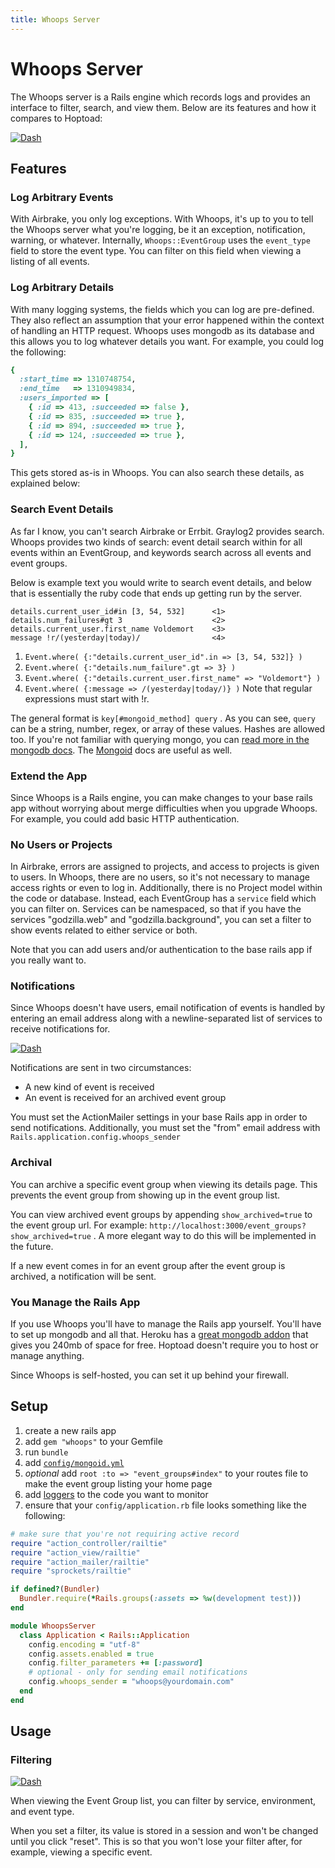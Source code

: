 ```yaml
---
title: Whoops Server
---
```


# Whoops Server

The Whoops server is a Rails engine which records logs and provides an
interface to filter, search, and view them. Below are its features and
how it compares to Hoptoad:

[![Dash](/assets/images/screens/dash.png)](/assets/images/screens/dash.png)

## Features

### Log Arbitrary Events

With Airbrake, you only log exceptions. With Whoops, it's up to you to
tell the Whoops server what you're logging, be it an exception,
notification, warning, or whatever. Internally, `Whoops::EventGroup`
uses the `event_type` field to store the event type. You can filter on
this field when viewing a listing of all events.

### Log Arbitrary Details

With many logging systems, the fields which you can log are
pre-defined. They also reflect an assumption that your error happened
within the context of handling an HTTP request. Whoops uses mongodb as
its database and this allows you to log whatever details you want. For
example, you could log the following:

``` ruby
{
  :start_time => 1310748754,
  :end_time   => 1310949834,
  :users_imported => [
    { :id => 413, :succeeded => false },
    { :id => 835, :succeeded => true },
    { :id => 894, :succeeded => true },
    { :id => 124, :succeeded => true },
  ],
}
```

This gets stored as-is in Whoops. You can also search these details, as explained below:

### Search Event Details

As far I know, you can't search Airbrake or Errbit. Graylog2 provides
search. Whoops provides two kinds of search: event detail search
within for all events within an EventGroup, and keywords search across
all events and event groups.

Below is example text you would write to search event details, and
below that is essentially the ruby code that ends up getting run by
the server.

```
details.current_user_id#in [3, 54, 532]      <1>
details.num_failures#gt 3                    <2>
details.current_user.first_name Voldemort    <3>
message !r/(yesterday|today)/                <4>
```

1. `Event.where( {:"details.current_user_id".in => [3, 54, 532]} )`
2. `Event.where( {:"details.num_failure".gt => 3} )`
3. `Event.where( {:"details.current_user.first_name" => "Voldemort"} )`
4. `Event.where( {:message => /(yesterday|today/)} )` Note that regular expressions must start with !r.
  
The general format is `key[#mongoid_method] query` . As you can see,
`query` can be a string, number, regex, or array of these values.
Hashes are allowed too. If you're not familiar with querying mongo,
you can [read more in the
mongodb docs](http://www.mongodb.org/display/DOCS/Querying). The
[Mongoid](http://two.mongoid.org/docs/querying/criteria.html#where) docs are
useful as well.

### Extend the App

Since Whoops is a Rails engine, you can make changes to your base
rails app without worrying about merge difficulties when you upgrade
Whoops. For example, you could add basic HTTP authentication.

### No Users or Projects

In Airbrake, errors are assigned to projects, and access to projects is
given to users. In Whoops, there are no users, so it's not necessary
to manage access rights or even to log in. Additionally, there is no
Project model within the code or database. Instead, each EventGroup
has a `service` field which you can filter on. Services can be
namespaced, so that if you have the services "godzilla.web" and
"godzilla.background", you can set a filter to show events related to
either service or both.

Note that you can add users and/or authentication to the base rails
app if you really want to.

### Notifications

Since Whoops doesn't have users, email notification of events is
handled by entering an email address along with a newline-separated
list of services to receive notifications for.


[![Dash](/assets/images/screens/notification-rules.png)](/assets/images/screens/notification-rules.png)

Notifications are sent in two circumstances:

* A new kind of event is received
* An event is received for an archived event group

You must set the ActionMailer settings in your base Rails app in order
to send notifications. Additionally, you must set the "from" email
address with `Rails.application.config.whoops_sender`

### Archival

You can archive a specific event group when viewing its details page.
This prevents the event group from showing up in the event group list.

You can view archived event groups by appending `show_archived=true`
to the event group url. For example:
`http://localhost:3000/event_groups?show_archived=true` . A more
elegant way to do this will be implemented in the future.

If a new event comes in for an event group after the event group is
archived, a notification will be sent.

### You Manage the Rails App

If you use Whoops you'll have to manage the Rails app yourself. You'll
have to set up mongodb and all that. Heroku has a
[great mongodb addon](http://addons.heroku.com/mongolab) that gives you
240mb of space for free. Hoptoad doesn't require you to host or manage
anything.

Since Whoops is self-hosted, you can set it up behind your firewall.

## Setup

1. create a new rails app
2. add `gem "whoops"` to your Gemfile
3. run `bundle`
4. add [`config/mongoid.yml`](http://two.mongoid.org/docs/installation/configuration.html)
5. _optional_ add `root :to => "event_groups#index"` to your routes file to make the event group listing your home page
6. add [loggers](https://github.com/flyingmachine/whoops_logger) to the code you want to monitor
7. ensure that your `config/application.rb` file looks something like
the following:

``` ruby
# make sure that you're not requiring active record
require "action_controller/railtie"
require "action_view/railtie"
require "action_mailer/railtie"
require "sprockets/railtie"

if defined?(Bundler)
  Bundler.require(*Rails.groups(:assets => %w(development test)))
end

module WhoopsServer
  class Application < Rails::Application
    config.encoding = "utf-8"
    config.assets.enabled = true
    config.filter_parameters += [:password]
    # optional - only for sending email notifications
    config.whoops_sender = "whoops@yourdomain.com"
  end
end
```

## Usage

### Filtering

[![Dash](/assets/images/screens/dash.png)](/assets/images/screens/dash.png)

When viewing the Event Group list, you can filter by service, environment, and event type.

When you set a filter, its value is stored in a session and won't be changed until you click "reset". This is so that you won't lose your filter after, for example, viewing a specific event.
